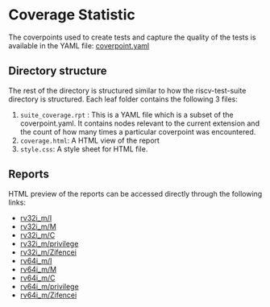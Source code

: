 # Coverage Statistic

The coverpoints used to create tests and capture the quality of the tests is available in the YAML
file: [coverpoint.yaml](coverpoint.yaml)

## Directory structure
The rest of the directory is structured similar to how the riscv-test-suite directory is structured.
Each leaf folder contains the following 3 files:
1. ``suite_coverage.rpt`` : This is a YAML file which is a subset of the coverpoint.yaml. It
   contains nodes relevant to the current extension and the count of how many times a particular
   coverpoint was encountered.
2. ``coverage.html``: A HTML view of the report
4. ``style.css``: A style sheet for HTML file.

## Reports

HTML preview of the reports can be accessed directly through the following links:

- [rv32i_m/I](https://htmlpreview.github.io/?https://github.com/incoresemi/riscv-compliance/blob/dev/riscv-test-stats/coverage/rv32i_m/I/coverage.html)
- [rv32i_m/M](https://htmlpreview.github.io/?https://github.com/incoresemi/riscv-compliance/blob/dev/riscv-test-stats/coverage/rv32i_m/M/coverage.html)
- [rv32i_m/C](https://htmlpreview.github.io/?https://github.com/incoresemi/riscv-compliance/blob/dev/riscv-test-stats/coverage/rv32i_m/C/coverage.html)
- [rv32i_m/privilege](https://htmlpreview.github.io/?https://github.com/incoresemi/riscv-compliance/blob/dev/riscv-test-stats/coverage/rv32i_m/privilege/coverage.html)
- [rv32i_m/Zifencei](https://htmlpreview.github.io/?https://github.com/incoresemi/riscv-compliance/blob/dev/riscv-test-stats/coverage/rv32i_m/Zifencei/coverage.html)
- [rv64i_m/I](https://htmlpreview.github.io/?https://github.com/incoresemi/riscv-compliance/blob/dev/riscv-test-stats/coverage/rv64i_m/I/coverage.html)
- [rv64i_m/M](https://htmlpreview.github.io/?https://github.com/incoresemi/riscv-compliance/blob/dev/riscv-test-stats/coverage/rv64i_m/M/coverage.html)
- [rv64i_m/C](https://htmlpreview.github.io/?https://github.com/incoresemi/riscv-compliance/blob/dev/riscv-test-stats/coverage/rv64i_m/C/coverage.html)
- [rv64i_m/privilege](https://htmlpreview.github.io/?https://github.com/incoresemi/riscv-compliance/blob/dev/riscv-test-stats/coverage/rv64i_m/privilege/coverage.html)
- [rv64i_m/Zifencei](https://htmlpreview.github.io/?https://github.com/incoresemi/riscv-compliance/blob/dev/riscv-test-stats/coverage/rv64i_m/Zifencei/coverage.html)
